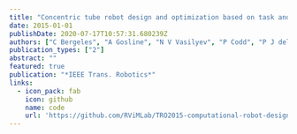 ```yaml
---
title: "Concentric tube robot design and optimization based on task and anatomical constraints"
date: 2015-01-01
publishDate: 2020-07-17T10:57:31.680239Z
authors: ["C Bergeles", "A Gosline", "N V Vasilyev", "P Codd", "P J del Nido", "P E Dupont"]
publication_types: ["2"]
abstract: ""
featured: true
publication: "*IEEE Trans. Robotics*"
links:
  - icon_pack: fab
    icon: github
    name: code
    url: 'https://github.com/RViMLab/TRO2015-computational-robot-design'
---
```

